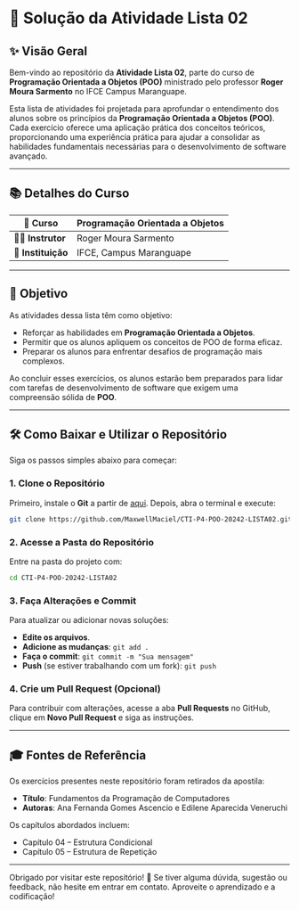 



# 🌌 **Solução da Atividade Lista 02**

## ✨ Visão Geral

Bem-vindo ao repositório da **Atividade Lista 02**, parte do curso de **Programação Orientada a Objetos (POO)** ministrado pelo professor **Roger Moura Sarmento** no IFCE Campus Maranguape.

Esta lista de atividades foi projetada para aprofundar o entendimento dos alunos sobre os princípios da **Programação Orientada a Objetos (POO)**. Cada exercício oferece uma aplicação prática dos conceitos teóricos, proporcionando uma experiência prática para ajudar a consolidar as habilidades fundamentais necessárias para o desenvolvimento de software avançado.

---

## 📚 **Detalhes do Curso**

| **📘 Curso**              | Programação Orientada a Objetos               |
|--------------------------|-----------------------------------------------|
| **👨‍🏫 Instrutor**         | Roger Moura Sarmento                         |
| **🏫 Instituição**         | IFCE, Campus Maranguape                      |

---

## 🎯 **Objetivo**

As atividades dessa lista têm como objetivo:

- Reforçar as habilidades em **Programação Orientada a Objetos**.
- Permitir que os alunos apliquem os conceitos de POO de forma eficaz.
- Preparar os alunos para enfrentar desafios de programação mais complexos.

Ao concluir esses exercícios, os alunos estarão bem preparados para lidar com tarefas de desenvolvimento de software que exigem uma compreensão sólida de **POO**.

---

## 🛠️ **Como Baixar e Utilizar o Repositório**

Siga os passos simples abaixo para começar:

### 1. **Clone o Repositório**
Primeiro, instale o **Git** a partir de [aqui](https://git-scm.com/). Depois, abra o terminal e execute:

```bash
git clone https://github.com/MaxwellMaciel/CTI-P4-POO-20242-LISTA02.git
````

### 2. **Acesse a Pasta do Repositório**

Entre na pasta do projeto com:

```bash
cd CTI-P4-POO-20242-LISTA02
```

### 3. **Faça Alterações e Commit**

Para atualizar ou adicionar novas soluções:

* **Edite os arquivos**.
* **Adicione as mudanças**: `git add .`
* **Faça o commit**: `git commit -m "Sua mensagem"`
* **Push** (se estiver trabalhando com um fork): `git push`

### 4. **Crie um Pull Request (Opcional)**

Para contribuir com alterações, acesse a aba **Pull Requests** no GitHub, clique em **Novo Pull Request** e siga as instruções.

---

## 🎓 **Fontes de Referência**

Os exercícios presentes neste repositório foram retirados da apostila:

* **Título**: Fundamentos da Programação de Computadores
* **Autoras**: Ana Fernanda Gomes Ascencio e Edilene Aparecida Veneruchi

Os capítulos abordados incluem:

* Capítulo 04 – Estrutura Condicional
* Capítulo 05 – Estrutura de Repetição

---

Obrigado por visitar este repositório! 🌟 Se tiver alguma dúvida, sugestão ou feedback, não hesite em entrar em contato. Aproveite o aprendizado e a codificação!



